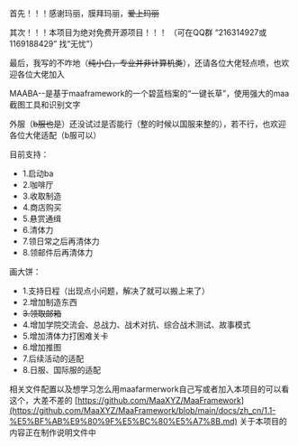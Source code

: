 首先！！！感谢玛丽，膜拜玛丽，~~爱上玛丽~~

其次！！！本项目为绝对免费开源项目！！！   （可在QQ群      “216314927或1169188429”     找“无忧”）

最后，我写的不咋地（~~纯小白，专业并非计算机类~~），还请各位大佬轻点喷，也欢迎各位大佬加入

MAABA--是基于maaframework的一个碧蓝档案的“一键长草”，使用强大的maa截图工具和识别文字

外服（~~b服也是~~）还没试过是否能行（整的时候以国服来整的），若不行，也欢迎各位大佬适配（b服可以）

目前支持：

- 1.启动ba    
- 2.咖啡厅   
- 3.收取制造   
- 4.商店购买   
- 5.悬赏通缉   
- 6.清体力     
- 7.领日常之后再清体力
- 8.领邮件后再清体力

画大饼：
- 1.支持日程（出现点小问题，解决了就可以搬上来了）
- 2.增加制造东西
- ~~3.领取邮箱~~
- 4.增加学院交流会、总战力、战术对抗、综合战术测试、故事模式
- 5.增加清体力打困难关卡
- 6.增加推图
- 7.后续活动的适配
- 8.日服、国际服的适配

相关文件配置以及想学习怎么用maafarmerwork自己写或者加入本项目的可以看这个，大差不差的
[https://github.com/MaaXYZ/MaaFramework](https://github.com/MaaXYZ/MaaFramework/blob/main/docs/zh_cn/1.1-%E5%BF%AB%E9%80%9F%E5%BC%80%E5%A7%8B.md)
关于本项目的内容正在制作说明文件中


